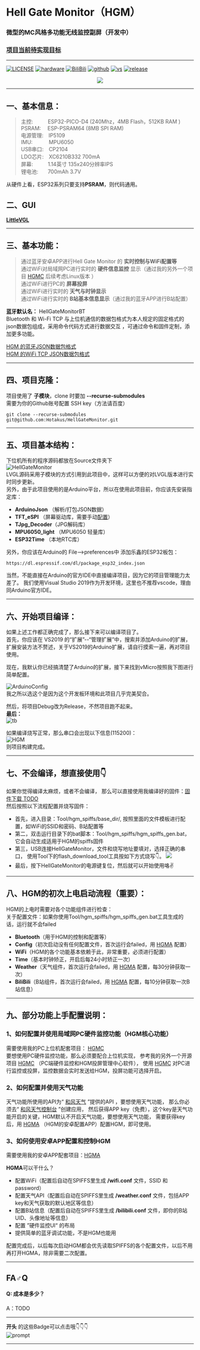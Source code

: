 # Hell Gate Monitor（HGM）
### 微型的MC风格多功能无线监控副屏（开发中）  

### [项目当前待实现目标](https://github.com/Hotakus/HellGateMonitor/issues/3)

---

[![LICENSE](https://img.shields.io/github/license/Hotakus/HellGateMonitor?label=LICENSE&logo=GNU&style=flat-square)](./LICENSE)
[![hardware](https://img.shields.io/badge/Kicad-硬件原理图-yellow?style=flat-square&logo=Files)](Hardware)
[![BiliBili](https://img.shields.io/badge/BiliBili-视频介绍-blue?style=flat-square&logo=Bilibili)](https://space.bilibili.com/341974201)
[![github](https://img.shields.io/badge/GitHub-我的主页-teal?style=flat-square&logo=Github)](https://visualstudio.microsoft.com/zh-hans/vs/)
[![vs](https://img.shields.io/badge/IDE-VisualStudio-blueviolet?style=flat-square&logo=VisualStudio)](https://visualstudio.microsoft.com/zh-hans/vs/)
[![release](https://img.shields.io/github/v/release/Hotakus/HellGateMonitor?include_prereleases&logo=F&style=flat-square)](https://github.com/Hotakus/HellGateMonitor/releases)

<div align=center>
    <img src="GuideImage/HellGateMonitor.png"/>
</div>

---

## 一、基本信息：

> 主控: &emsp; &emsp; ESP32-PICO-D4 (240Mhz，4MB Flash，512KB RAM )  
> PSRAM: &emsp;ESP-PSRAM64 (8MB SPI RAM)   
> 电源管理:&emsp;IP5109  
> IMU: &emsp; &emsp; &nbsp;MPU6050  
> USB串口:&emsp;CP2104    
> LDO芯片:&emsp;XC6210B332 700mA   
> 屏幕: &emsp; &emsp; 1.14英寸 135x240分辨率IPS  
> 锂电池:&emsp; &nbsp; 700mAh 3.7V  
>   
从硬件上看，ESP32系列只要支持**PSRAM**，则代码通用。 

## 二、GUI
[**LittleVGL**](https://github.com/lvgl/lvgl)

---
## 三、基本功能：
>通过蓝牙安卓APP进行Hell Gate Monitor 的 __实时控制与WiFi配置等__  
>通过WiFi对局域网PC进行实时的 __硬件信息监控__ 显示（通过我的另外一个项目 
> [HGMC](https://github.com/Hotakus/HGMC) 后续考虑Linux版本
> ）  
>通过WiFi进行PC的 __屏幕投屏__  
>通过WiFi进行实时的 __天气与时钟显示__  
>通过WiFi进行实时的 __B站基本信息显示__（通过我的蓝牙APP进行B站配置）  

__蓝牙默认名：__ HellGateMonitorBT  
Bluetooth 和 Wi-Fi TCP 与上位机通信的数据包格式为本人规定的固定格式的json数据包组成，采用命令代码方式进行数据交互
，可通过命令和固件定制，添加更多功能。  

[HGM 的蓝牙JSON数据包格式](./Source/HgmApp/HgmBT/README.md)  
[HGM 的WiFi TCP JSON数据包格式](./Source/HgmApp/HgmWiFi/HgmTCP/README.md)

---

## 四、项目克隆：
项目使用了 __子模块__，clone 时要加 __--recurse-submodules__  
需要为你的Github账号配置 SSH key（方法请百度）
```shell
git clone --recurse-submodules git@github.com:Hotakus/HellGateMonitor.git
```

---

## 五、项目基本结构：
下位机所有的程序源码都放在Source文件夹下  
![HellGateMonitor](GuideImage/SourceStruct.png)  
LVGL源码采用子模块的方式引用到此项目中，这样可以方便的对LVGL版本进行实时同步更新。  
另外，由于此项目使用的是Arduino平台，所以在使用此项目前，你应该先安装指定库：
* **ArduinoJson** （解析/打包JSON数据）
* **TFT_eSPI** （屏幕驱动库，需要手动[配置]()）
* **TJpg_Decoder**（JPG解码库）
* **MPU6050_light** （MPU6050 轻量库）  
* **ESP32Time** （本地RTC库）  

另外，你应该在Arduino的 File-->preferences中 添加乐鑫的ESP32板包：
```shell
https://dl.espressif.com/dl/package_esp32_index.json
```

当然，不能直接在Arduino的官方IDE中直接编译项目，因为它的项目管理能力太差了。
我们使用Visual Studio 2019作为开发环境，这里也不推荐vscode，理由同Arduino官方IDE。

---

## 六、开始项目编译：
如果上述工作都正确完成了，那么接下来可以编译项目了。  
首先，你应该在 VS2019 的“扩展”--“管理扩展”中，搜索并添加Arduino的扩展，
扩展安装方法不赘述，关于VS2019的Arduino扩展，请自行摸索一遍，再对项目使用。

现在，我默认你已经搞清楚了Arduino的扩展，接下来找到vMicro按照我下图进行简单配置。

![ArduinoConfig](GuideImage/ArduinoConfig.png)  
我之所以选这个是因为这个开发板环境和此项目几乎完美契合。

然后，将项目Debug改为Release，不然项目跑不起来。  
__最后：__  
![tb](GuideImage/tb.png)

如果编译烧写正常，那么串口会出现以下信息(115200)：  
![HGM](GuideImage/HGM.png)  
则项目构建完成。

---

## 七、不会编译，想直接使用👇
如果你觉得编译太麻烦，或者不会编译，
那么可以直接使用我编译好的固件：[固件下载 TODO]()  
然后按照以下流程配置并烧写固件：
- 首先，进入目录：Tool/hgm_spiffs/base_dir/, 按照里面的文件模板进行配置，如WiFi的SSID和密码、B站配置等
- 第二，双击运行目录下的bat脚本：Tool/hgm_spiffs/hgm_spiffs_gen.bat，它会自动生成适用于HGM的spiffs固件
- 第三，USB连接HellGateMonitor，文件和烧写地址要填对，选择正确的串口，
使用Tool下的flash_download_tool工具按如下方式烧写👇。
![](GuideImage/program.png)
- 最后，按下HellGateMonitor的电源键复位，然后就可以开始使用咯✌

---

## 八、HGM的初次上电启动流程（重要）：
HGM的上电时需要对各个功能组件进行检查：  
关于配置文件：如果你使用Tool/hgm_spiffs/hgm_spiffs_gen.bat工具生成的话，运行就不会failed

- **Bluetooth**（用于HGM的控制和配置等）
- **Config**（初次启动没有任何配置文件，首次运行会failed，用 [HGMA](https://github.com/Hotakus/HGMA) 配置）
- **WiFi**（HGM的各个功能基本依赖于此，非常重要，必须进行配置）
- **Time**（基本时钟矫正，开启后每24小时矫正一次）
- **Weather**（天气组件，首次运行会failed，用 [HGMA](https://github.com/Hotakus/HGMA) 配置，每30分钟获取一次）
- **BiliBili**（B站组件，首次运行会failed，用 [HGMA](https://github.com/Hotakus/HGMA) 配置，每10分钟获取一次B站信息）



---

## 九、部分功能上手配置说明：
### 1、如何配置并使用局域网PC硬件监控功能（HGM核心功能）
需要使用我的PC上位机配套项目： [HGMC](https://github.com/Hotakus/HGMC)    
要想使用PC硬件监控功能，那么必须要配合上位机实现，
参考我的另外一个开源项目 [HGMC](https://github.com/Hotakus/HGMC) （PC端硬件监控和HGM投屏管理中心软件），
使用 [HGMC](https://github.com/Hotakus/HGMC) 对PC进行监控或投屏，监控数据会实时发送给HGM，投屏功能可选择开启。

### 2、如何配置并使用天气功能
天气功能所使用的API为“ [和风天气](https://id.qweather.com) ”提供的API
，要想使用天气功能，
那么你必须去“ [和风天气控制台](https://id.qweather.com/#/login?redirect=https%3A%2F%2Fconsole.qweather.com) ”创建应用，
然后获得APP key（免费），这个key是天气功能开启的关键，HGM默认不开启天气功能，要想使用天气功能，
需要获得key后，用 [HGMA](https://github.com/Hotakus/HGMA) （HGM的安卓配置APP）配置HGM，即可使用。

### 3、如何使用安卓APP配置和控制HGM
需要使用我的安卓APP配套项目：[HGMA](https://github.com/Hotakus/HGMA)   

**HGMA**可以干什么？
* 配置WiFi（配置后自动在SPIFFS里生成 **/wifi.conf** 文件，SSID 和 password）
* 配置天气API（配置后自动在SPIFFS里生成 **/weather.conf** 文件，包括APP key和天气获取的默认地区等信息）
* 配置B站信息（配置后自动在SPIFFS里生成 **/bilibili.conf** 文件，即你的B站UID、头像地址等信息）
* 配置 ”硬件监控UI“ 的布局
* 提供简单的蓝牙调试功能，不是HGM也能用

配置完成后，以后每次启动HGM都会优先读取SPIFFS的各个配置文件，以后不用再打开HGMA，除非需要二次配置。

---

## FA♂Q
#### Q: 成本是多少？
A：TODO



---

**开头** 的这些Badge可以点击哦👇👇👇    
![prompt](GuideImage/prompt.png)

---

<br>
<br>
<br>
<br>
<br>
<br>
<br>
<br>
<br>
<br>
<br>
<br>
<br>

